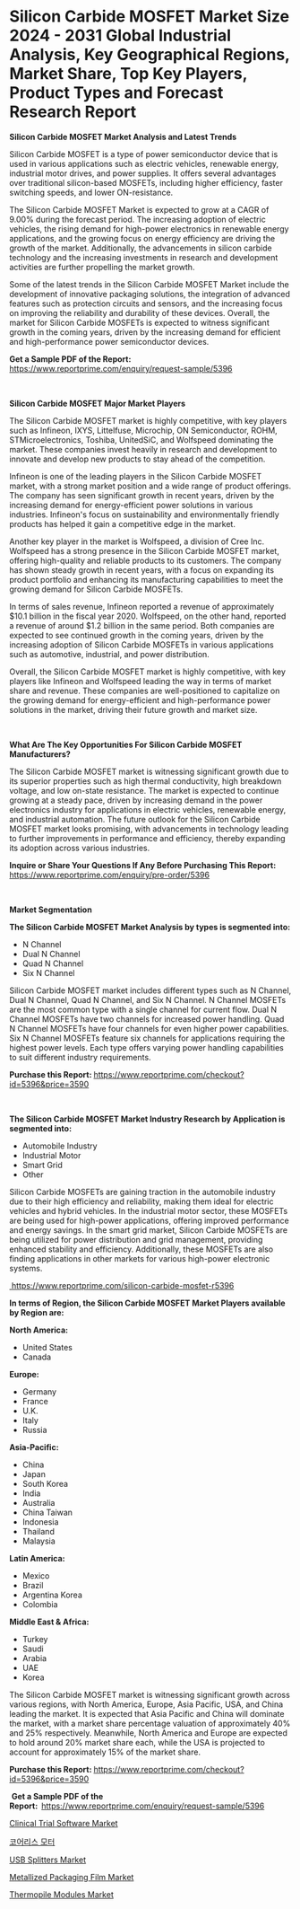 <p><h1>Silicon Carbide MOSFET Market Size 2024 - 2031 Global Industrial Analysis, Key Geographical Regions, Market Share, Top Key Players, Product Types and Forecast Research Report</h1></p><p><strong>Silicon Carbide MOSFET Market Analysis and Latest Trends</strong></p>
<p><p>Silicon Carbide MOSFET is a type of power semiconductor device that is used in various applications such as electric vehicles, renewable energy, industrial motor drives, and power supplies. It offers several advantages over traditional silicon-based MOSFETs, including higher efficiency, faster switching speeds, and lower ON-resistance.</p><p>The Silicon Carbide MOSFET Market is expected to grow at a CAGR of 9.00% during the forecast period. The increasing adoption of electric vehicles, the rising demand for high-power electronics in renewable energy applications, and the growing focus on energy efficiency are driving the growth of the market. Additionally, the advancements in silicon carbide technology and the increasing investments in research and development activities are further propelling the market growth.</p><p>Some of the latest trends in the Silicon Carbide MOSFET Market include the development of innovative packaging solutions, the integration of advanced features such as protection circuits and sensors, and the increasing focus on improving the reliability and durability of these devices. Overall, the market for Silicon Carbide MOSFETs is expected to witness significant growth in the coming years, driven by the increasing demand for efficient and high-performance power semiconductor devices.</p></p>
<p><strong>Get a Sample PDF of the Report:&nbsp;</strong> <a href="https://www.reportprime.com/enquiry/request-sample/5396">https://www.reportprime.com/enquiry/request-sample/5396</a></p>
<p>&nbsp;</p>
<p><strong>Silicon Carbide MOSFET Major Market Players</strong></p>
<p><p>The Silicon Carbide MOSFET market is highly competitive, with key players such as Infineon, IXYS, Littelfuse, Microchip, ON Semiconductor, ROHM, STMicroelectronics, Toshiba, UnitedSiC, and Wolfspeed dominating the market. These companies invest heavily in research and development to innovate and develop new products to stay ahead of the competition.</p><p>Infineon is one of the leading players in the Silicon Carbide MOSFET market, with a strong market position and a wide range of product offerings. The company has seen significant growth in recent years, driven by the increasing demand for energy-efficient power solutions in various industries. Infineon's focus on sustainability and environmentally friendly products has helped it gain a competitive edge in the market.</p><p>Another key player in the market is Wolfspeed, a division of Cree Inc. Wolfspeed has a strong presence in the Silicon Carbide MOSFET market, offering high-quality and reliable products to its customers. The company has shown steady growth in recent years, with a focus on expanding its product portfolio and enhancing its manufacturing capabilities to meet the growing demand for Silicon Carbide MOSFETs.</p><p>In terms of sales revenue, Infineon reported a revenue of approximately $10.1 billion in the fiscal year 2020. Wolfspeed, on the other hand, reported a revenue of around $1.2 billion in the same period. Both companies are expected to see continued growth in the coming years, driven by the increasing adoption of Silicon Carbide MOSFETs in various applications such as automotive, industrial, and power distribution.</p><p>Overall, the Silicon Carbide MOSFET market is highly competitive, with key players like Infineon and Wolfspeed leading the way in terms of market share and revenue. These companies are well-positioned to capitalize on the growing demand for energy-efficient and high-performance power solutions in the market, driving their future growth and market size.</p></p>
<p>&nbsp;</p>
<p><strong>What Are The Key Opportunities For Silicon Carbide MOSFET Manufacturers?</strong></p>
<p><p>The Silicon Carbide MOSFET market is witnessing significant growth due to its superior properties such as high thermal conductivity, high breakdown voltage, and low on-state resistance. The market is expected to continue growing at a steady pace, driven by increasing demand in the power electronics industry for applications in electric vehicles, renewable energy, and industrial automation. The future outlook for the Silicon Carbide MOSFET market looks promising, with advancements in technology leading to further improvements in performance and efficiency, thereby expanding its adoption across various industries.</p></p>
<p><strong>Inquire or Share Your Questions If Any Before Purchasing This Report:</strong> <a href="https://www.reportprime.com/enquiry/pre-order/5396">https://www.reportprime.com/enquiry/pre-order/5396</a></p>
<p>&nbsp;</p>
<p><strong>Market Segmentation</strong></p>
<p><strong>The Silicon Carbide MOSFET Market Analysis by types is segmented into:</strong></p>
<p><ul><li>N Channel</li><li>Dual N Channel</li><li>Quad N Channel</li><li>Six N Channel</li></ul></p>
<p><p>Silicon Carbide MOSFET market includes different types such as N Channel, Dual N Channel, Quad N Channel, and Six N Channel. N Channel MOSFETs are the most common type with a single channel for current flow. Dual N Channel MOSFETs have two channels for increased power handling. Quad N Channel MOSFETs have four channels for even higher power capabilities. Six N Channel MOSFETs feature six channels for applications requiring the highest power levels. Each type offers varying power handling capabilities to suit different industry requirements.</p></p>
<p><strong>Purchase this Report:&nbsp;</strong><a href="https://www.reportprime.com/checkout?id=5396&price=3590">https://www.reportprime.com/checkout?id=5396&price=3590</a></p>
<p>&nbsp;</p>
<p><strong>The Silicon Carbide MOSFET Market Industry Research by Application is segmented into:</strong></p>
<p><ul><li>Automobile Industry</li><li>Industrial Motor</li><li>Smart Grid</li><li>Other</li></ul></p>
<p><p>Silicon Carbide MOSFETs are gaining traction in the automobile industry due to their high efficiency and reliability, making them ideal for electric vehicles and hybrid vehicles. In the industrial motor sector, these MOSFETs are being used for high-power applications, offering improved performance and energy savings. In the smart grid market, Silicon Carbide MOSFETs are being utilized for power distribution and grid management, providing enhanced stability and efficiency. Additionally, these MOSFETs are also finding applications in other markets for various high-power electronic systems.</p></p>
<p><a href="https://www.reportprime.com/silicon-carbide-mosfet-r5396">&nbsp;https://www.reportprime.com/silicon-carbide-mosfet-r5396</a></p>
<p><strong>In terms of Region, the Silicon Carbide MOSFET Market Players available by Region are:</strong></p>
<p>
    <p> <strong> North America: </strong>
        <ul>
            <li>United States</li>
            <li>Canada</li>
        </ul>
        </p> 
    <p> <strong> Europe: </strong>
        <ul>
            <li>Germany</li>
            <li>France</li>
            <li>U.K.</li>
            <li>Italy</li>
            <li>Russia</li>
        </ul>
        </p> 
    <p> <strong> Asia-Pacific: </strong>
        <ul>
            <li>China</li>
            <li>Japan</li>
            <li>South Korea</li>
            <li>India</li>
            <li>Australia</li>
            <li>China Taiwan</li>
            <li>Indonesia</li>
            <li>Thailand</li>
            <li>Malaysia</li>
        </ul>
        </p> 
    <p> <strong> Latin America: </strong>
        <ul>
            <li>Mexico</li>
            <li>Brazil</li>
            <li>Argentina Korea</li>
            <li>Colombia</li>
        </ul>
        </p> 
    <p> <strong> Middle East & Africa: </strong>
        <ul>
            <li>Turkey</li>
            <li>Saudi</li>
            <li>Arabia</li>
            <li>UAE</li>
            <li>Korea</li>
        </ul>
    </p>
    </p>
<p><p>The Silicon Carbide MOSFET market is witnessing significant growth across various regions, with North America, Europe, Asia Pacific, USA, and China leading the market. It is expected that Asia Pacific and China will dominate the market, with a market share percentage valuation of approximately 40% and 25% respectively. Meanwhile, North America and Europe are expected to hold around 20% market share each, while the USA is projected to account for approximately 15% of the market share.</p></p>
<p><strong>Purchase this Report: </strong><a href="https://www.reportprime.com/checkout?id=5396&price=3590">https://www.reportprime.com/checkout?id=5396&price=3590</a></p>
<p>&nbsp;<strong>Get a Sample PDF of the Report:&nbsp;&nbsp;</strong><a href="https://www.reportprime.com/enquiry/request-sample/5396">https://www.reportprime.com/enquiry/request-sample/5396</a></p>
<p><strong></strong></p>
<p><p><a href="https://issuu.com/reportprime-2/docs/clinical-trial-software-market-size-2030.pptx">Clinical Trial Software Market</a></p><p><a href="https://github.com/vss5505pa7z1p/Market-Research-Report-List-3/blob/main/352694459149.md">코어리스 모터</a></p><p><a href="https://github.com/niyotibauri9/Market-Research-Report-List-1/blob/main/usb-splitters-market.md">USB Splitters Market</a></p><p><a href="https://medium.com/@soloncarter54/global-metallized-packaging-film-market-size-and-market-trends-analysis-by-regional-outlook-33b9d610e839">Metallized Packaging Film Market</a></p><p><a href="https://github.com/sofayahoo2023/Market-Research-Report-List-5/blob/main/thermopile-modules-market.md">Thermopile Modules Market</a></p></p>